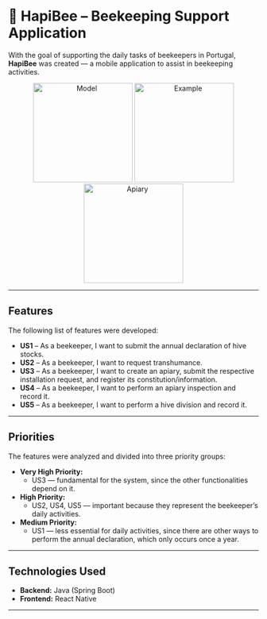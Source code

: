 # 🐝 HapiBee – Beekeeping Support Application

With the goal of supporting the daily tasks of beekeepers in Portugal, **HapiBee** was created — a mobile application to assist in beekeeping activities.  

<p align="center">
  <img src="docs/hapibee/app.png" alt="Model" width="200"/>
  <img src="docs/hapibee/criarApiario.png" alt="Example" width="200"/>
  <img src="docs/hapibee/details.png" alt="Apiary" width="200"/>
</p>

---

## Features

The following list of features were developed:  

- **US1** – As a beekeeper, I want to submit the annual declaration of hive stocks.  
- **US2** – As a beekeeper, I want to request transhumance.  
- **US3** – As a beekeeper, I want to create an apiary, submit the respective installation request, and register its constitution/information.  
- **US4** – As a beekeeper, I want to perform an apiary inspection and record it.  
- **US5** – As a beekeeper, I want to perform a hive division and record it.  

---

## Priorities

The features were analyzed and divided into three priority groups:  

- **Very High Priority:**  
  - US3 — fundamental for the system, since the other functionalities depend on it.  
- **High Priority:**  
  - US2, US4, US5 — important because they represent the beekeeper’s daily activities.  
- **Medium Priority:**  
  - US1 — less essential for daily activities, since there are other ways to perform the annual declaration, which only occurs once a year.  

---

## Technologies Used

- **Backend:** Java (Spring Boot)  
- **Frontend:** React Native  

---